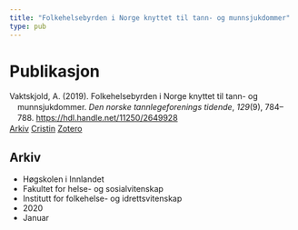 ```yaml
---
title: "Folkehelsebyrden i Norge knyttet til tann- og munnsjukdommer"
type: pub
---
```

<h1>Publikasjon</h1>
<article id="csl-bib-container-EVY8BPRN" class="csl-bib-container">
  <div class="csl-bib-body" style="line-height: 1.35; padding-left: 1em; text-indent:-1em;">
  <div class="csl-entry">Vaktskjold, A. (2019). Folkehelsebyrden i Norge knyttet til tann- og munnsjukdommer. <i>Den norske tannlegeforenings tidende</i>, <i>129</i>(9), 784&#x2013;788. <a href="https://hdl.handle.net/11250/2649928">https://hdl.handle.net/11250/2649928</a></div>
</div>
  <div class="csl-bib-buttons">
    <a href="#taxonomy-article-EVY8BPRN" class="csl-bib-button">Arkiv</a>
    <a href="https://app.cristin.no/results/show.jsf?id=1781762" alt="Cristin URL" class="csl-bib-button">Cristin</a>
    <a href="http://zotero.org/groups/5022929/items/EVY8BPRN" alt="Zotero URL" class="csl-bib-button">Zotero</a>
  </div>
  <div id="csl-bib-meta-container-EVY8BPRN"></div>
</article>
<div id="csl-bib-meta-EVY8BPRN" class="csl-bib-meta">
  <article id="taxonomy-article-EVY8BPRN" class="taxonomy-article">
    <h1>Arkiv</h1>
    <ul>
      <li>Høgskolen i Innlandet</li>
      <li>Fakultet for helse- og sosialvitenskap</li>
      <li>Institutt for folkehelse- og idrettsvitenskap</li>
      <li>2020</li>
      <li>Januar</li>
    </ul>
  </article>
</div>
